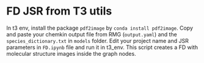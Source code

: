 # FD JSR from T3 utils

In t3 env, install the package `pdf2image` by `conda install pdf2image`.
Copy and paste your chemkin output file from RMG (`output.yaml`) and the `species_dictionary.txt` in `models` folder.
Edit your project name and JSR parameters in `FD.ipynb` file and run it in t3_env.
This script creates a FD with molecular structure images inside the graph nodes.
